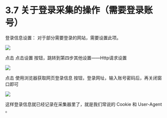 # 3.7 关于登录采集的操作（需要登录账号）

登录信息设置： 对于部分需要登录的网站，需要设置此项。

![](http://imgs.leesven.com/2016/locoyimgs/27.png)

点击 点击设置 按钮，跳转到第四步其他设置——Http请求设置

![](http://imgs.leesven.com/2016/locoyimgs/28.png)

点击 使用浏览器获取网页登录信息 按钮，登录网址，输入账号密码后，再关闭窗口即可

![](http://imgs.leesven.com/2016/locoyimgs/29.png)

这样登录信息就已经记录在采集器里了，就是我们常说的 Cookie 和 User-Agent 。